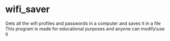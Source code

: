 # wifi_saver
Gets all the wifi profiles and passwords in a computer and saves it in a file
This program is made for educational purposes and anyone can modify\use it 
